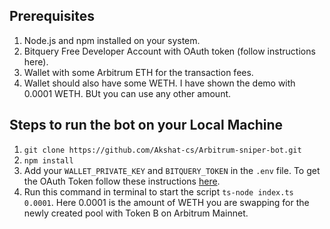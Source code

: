 ## Prerequisites

1. Node.js and npm installed on your system.
2. Bitquery Free Developer Account with OAuth token (follow instructions here).
3. Wallet with some Arbitrum ETH for the transaction fees.
4. Wallet should also have some WETH. I have shown the demo with 0.0001 WETH. BUt you can use any other amount.

## Steps to run the bot on your Local Machine

1. `git clone https://github.com/Akshat-cs/Arbitrum-sniper-bot.git`
2. `npm install`
3. Add your `WALLET_PRIVATE_KEY` and `BITQUERY_TOKEN` in the `.env` file. To get the OAuth Token follow these instructions [here](https://docs.bitquery.io/docs/authorisation/how-to-generate/).
4. Run this command in terminal to start the script `ts-node index.ts 0.0001`. Here 0.0001 is the amount of WETH you are swapping for the newly created pool with Token B on Arbitrum Mainnet.
